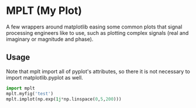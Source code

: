 # MPLT (My Plot)
A few wrappers around matplotlib easing some common plots that signal
processing engineers like to use, such as plotting complex signals (real
and imaginary or magnitude and phase).

## Usage
Note that mplt import all of pyplot's attributes, so there it is not
necessary to import matplotlib.pyplot as well.

```python
import mplt
mplt.myfig('test')
mplt.implot(np.exp(1j*np.linspace(0,5,200)))
```
